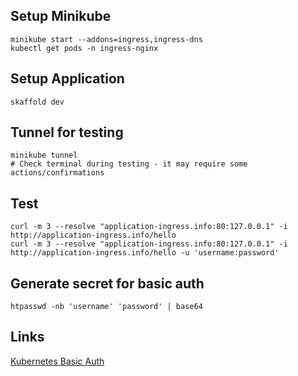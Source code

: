 ## Setup Minikube
```shell
minikube start --addons=ingress,ingress-dns
kubectl get pods -n ingress-nginx
```

## Setup Application
```shell
skaffold dev
```

## Tunnel for testing
```shell
minikube tunnel
# Check terminal during testing - it may require some actions/confirmations
```

## Test 
```shell
curl -m 3 --resolve "application-ingress.info:80:127.0.0.1" -i http://application-ingress.info/hello
curl -m 3 --resolve "application-ingress.info:80:127.0.0.1" -i http://application-ingress.info/hello -u 'username:password'
```

## Generate secret for basic auth
```shell
htpasswd -nb 'username' 'password' | base64
```

## Links
[Kubernetes Basic Auth](https://kubernetes.github.io/ingress-nginx/examples/auth/basic/)